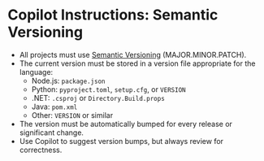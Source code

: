 # Copilot Instructions: Semantic Versioning

- All projects must use [Semantic Versioning](https://semver.org/) (MAJOR.MINOR.PATCH).
- The current version must be stored in a version file appropriate for the language:
  - Node.js: `package.json`
  - Python: `pyproject.toml`, `setup.cfg`, or `VERSION`
  - .NET: `.csproj` or `Directory.Build.props`
  - Java: `pom.xml`
  - Other: `VERSION` or similar
- The version must be automatically bumped for every release or significant change.
- Use Copilot to suggest version bumps, but always review for correctness.
